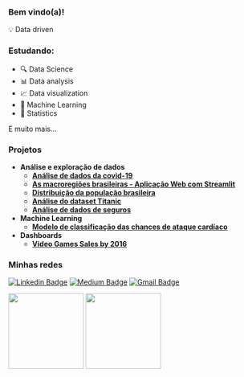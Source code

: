 
### Bem vindo(a)!

💡 Data driven

### Estudando:

- 🔍 Data Science
- 📊 Data analysis
- 📈 Data visualization
- 🤖 Machine Learning
- 📐 Statistics

E muito mais...

### Projetos

- **Análise e exploração de dados**
  - [**Análise de dados da covid-19**](https://github.com/cecellhax/analises_covid19)
  - [**As macroregiões brasileiras - Aplicação Web com Streamlit**](https://github.com/cecellhax/webapp_regioes)
  - [**Distribuição da população brasileira**](https://github.com/cecellhax/populacao-brasileira)
  - [**Análise do dataset Titanic**](https://github.com/cecellhax/titanic-eda)
  - [**Análise de dados de seguros**](https://github.com/cecellhax/seguro-de-vida)
- **Machine Learning**
  - [**Modelo de classificação das chances de ataque cardíaco**](https://github.com/cecellhax/previsao_ataque_cardiaco_kaggle)
- **Dashboards**
  - [**Video Games Sales by 2016**](https://github.com/cecellhax/video-games-sales-2016)

### Minhas redes

[![Linkedin Badge](https://img.shields.io/badge/-Cecília_Silva_de_Souza-63C095?style=flat&logo=Linkedin&logoColor=white&link=https://www.linkedin.com/in/cecília)](https://www.linkedin.com/in/cecília)
[![Medium Badge](https://img.shields.io/badge/-ceciliasilvads-63C095?style=flat&logo=Medium&logoColor=white&link=https://ceciliasilvads.medium.com/)](https://ceciliasilvads.medium.com/)
[![Gmail Badge](https://img.shields.io/badge/-souza.cecilia@acad.ifma.edu.br-63C095?style=flat&logo=Gmail&logoColor=white&link=mailto:souza.cecilia@acad.ifma.edu.br)](mailto:souza.cecilia@acad.ifma.edu.br)

<div align = "left"">
  <img height="150em" src = "https://github-readme-stats.vercel.app/api?username=cecellhax&show_icons=true&theme=dark">
  <img height="150em" src = "https://github-readme-stats.vercel.app/api/top-langs/?username=cecellhax&show_icons=true&layout=compact&langs_count=7&theme=dark"/>
</div>
